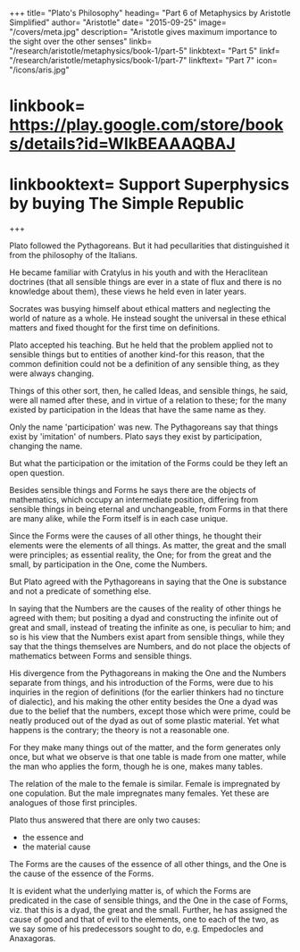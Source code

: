 +++
title= "Plato's Philosophy"
heading= "Part 6 of Metaphysics by Aristotle Simplified"
author= "Aristotle"
date= "2015-09-25"
image= "/covers/meta.jpg"
description= "Aristotle gives maximum importance to the sight over the other senses"
linkb= "/research/aristotle/metaphysics/book-1/part-5"
linkbtext= "Part 5"
linkf= "/research/aristotle/metaphysics/book-1/part-7"
linkftext= "Part 7"
icon= "/icons/aris.jpg"
# linkbook= https://play.google.com/store/books/details?id=WlkBEAAAQBAJ
# linkbooktext= Support Superphysics by buying The Simple Republic
+++


Plato followed the Pythagoreans. But it had pecullarities that distinguished it from the philosophy of the Italians. 

He became familiar with Cratylus in his youth and with the Heraclitean doctrines (that all sensible things are ever in a state of flux and there is no knowledge about them), these views he held even in later years. 

Socrates was busying himself about ethical matters and neglecting the world of nature as a whole. He instead sought the universal in these ethical matters and fixed thought for the first time on definitions. 

Plato accepted his teaching. But he held that the problem applied not to sensible things but to entities of another kind-for this reason, that the common definition could not be a definition of any sensible thing, as they were always changing. 

Things of this other sort, then, he called Ideas, and sensible things, he said, were all named after these, and in virtue of a relation to these; for the many existed by participation in the Ideas that have the same name as they. 

Only the name 'participation' was new. The Pythagoreans say that things exist by 'imitation' of numbers. Plato says they exist by participation, changing the name. 

But what the participation or the imitation of the Forms could be they left an open question.

Besides sensible things and Forms he says there are the objects of mathematics, which occupy an intermediate position, differing from sensible things in being eternal and unchangeable, from Forms in that there are many alike, while the Form itself is in each case unique.

Since the Forms were the causes of all other things, he thought their elements were the elements of all things. As matter, the great and the small were principles; as essential reality, the One; for from the great and the small, by participation in the One, come the Numbers.

But Plato agreed with the Pythagoreans in saying that the One is substance and not a predicate of something else. 

In saying that the Numbers are the causes of the reality of other things he agreed with them; but positing a dyad and constructing the infinite out of great and small, instead of treating the infinite as one, is peculiar to him; and so is his view that the Numbers exist apart from sensible things, while they say that the things themselves are Numbers, and do not place the objects of mathematics between Forms and sensible things. 

His divergence from the Pythagoreans in making the One and the Numbers separate from things, and his introduction of the Forms, were due to his inquiries in the region of definitions (for the earlier thinkers had no tincture of dialectic), and his making the other entity besides the One a dyad was due to the belief that the numbers, except those which were prime, could be neatly produced out of the dyad as out of some plastic material. Yet what happens is the contrary; the theory is not a reasonable one. 

For they make many things out of the matter, and the form generates only once, but what we observe is that one table is made from one matter, while the man who applies the form, though he is one, makes many tables. 

The relation of the male to the female is similar. Female is impregnated by one copulation. But the male impregnates many females. Yet these are analogues of those first principles.

Plato thus answered that there are only two causes:
- the essence and
- the material cause 

The Forms are the causes of the essence of all other things, and the One is the cause of the essence of the Forms. 

It is evident what the underlying matter is, of which the Forms are predicated in the case of sensible things, and the One in the case of Forms, viz. that this is a dyad, the great and the small. Further, he has assigned the cause of good and that of evil to the elements, one to each of the two, as we say some of his predecessors sought to do, e.g. Empedocles and Anaxagoras.
